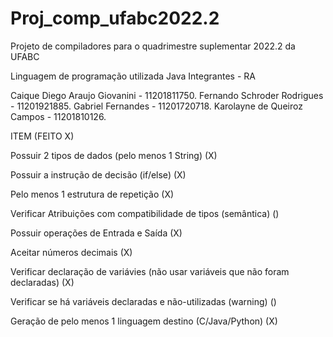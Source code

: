 # Proj_comp_ufabc2022.2
Projeto de compiladores para o quadrimestre suplementar 2022.2 da UFABC

Linguagem de programação utilizada Java
Integrantes - RA 

Caique 
Diego Araujo Giovanini      - 11201811750. 
Fernando Schroder Rodrigues - 11201921885. 
Gabriel Fernandes           - 11201720718. 
Karolayne de Queiroz Campos - 11201810126. 

ITEM (FEITO X)

Possuir 2 tipos de dados (pelo menos 1 String)  (X)

Possuir a instrução de decisão (if/else) 	(X) 

Pelo menos 1 estrutura de repetição 	(X)

Verificar Atribuições com compatibilidade de tipos (semântica)  ()

Possuir operações de Entrada e Saída 	(X)

Aceitar números decimais  	(X)

Verificar declaração de variávies (não usar variáveis que não foram declaradas) 	(X)

Verificar se há variáveis declaradas e não-utilizadas (warning) ()

Geração de pelo menos 1 linguagem destino (C/Java/Python) (X)
